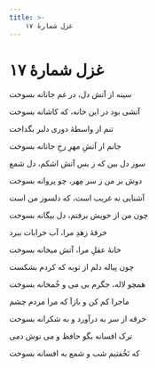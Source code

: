 ```yaml
---
title: >-
    غزل شمارهٔ ۱۷
---
```

# غزل شمارهٔ ۱۷

<div class="b" id="bn1"><div class="m1"><p>سینه از آتش دل، در غم جانانه بسوخت</p></div>
<div class="m2"><p>آتشی بود در این خانه، که کاشانه بسوخت</p></div></div>
<div class="b" id="bn2"><div class="m1"><p>تنم از واسطهٔ دوری دلبر بگداخت</p></div>
<div class="m2"><p>جانم از آتشِ مهرِ رخِ جانانه بسوخت</p></div></div>
<div class="b" id="bn3"><div class="m1"><p>سوز دل بین که ز بس آتش اشکم، دل شمع</p></div>
<div class="m2"><p>دوش بر من ز سر مِهر، چو پروانه بسوخت</p></div></div>
<div class="b" id="bn4"><div class="m1"><p>آشنایی نه غریب است، که دلسوز من است</p></div>
<div class="m2"><p>چون من از خویش برفتم، دل بیگانه بسوخت</p></div></div>
<div class="b" id="bn5"><div class="m1"><p>خرقهٔ زهدِ مرا، آب خرابات ببرد</p></div>
<div class="m2"><p>خانهٔ عقلِ مرا، آتش میخانه بسوخت</p></div></div>
<div class="b" id="bn6"><div class="m1"><p>چون پیاله دلم از توبه که کردم بشکست</p></div>
<div class="m2"><p>همچو لاله، جگرم بی می و خُمخانه بسوخت</p></div></div>
<div class="b" id="bn7"><div class="m1"><p>ماجرا کم کن و بازآ که مرا مردم چشم</p></div>
<div class="m2"><p>خرقه از سر به درآورد و به شکرانه بسوخت</p></div></div>
<div class="b" id="bn8"><div class="m1"><p>ترک افسانه بگو حافظ و می نوش دمی</p></div>
<div class="m2"><p>که نَخُفتیم شب و شمع به افسانه بسوخت</p></div></div>